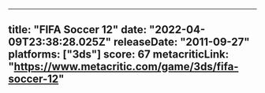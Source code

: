 
---
title: "FIFA Soccer 12"
date: "2022-04-09T23:38:28.025Z"
releaseDate: "2011-09-27"
platforms: ["3ds"]
score: 67
metacriticLink: "https://www.metacritic.com/game/3ds/fifa-soccer-12"
---
